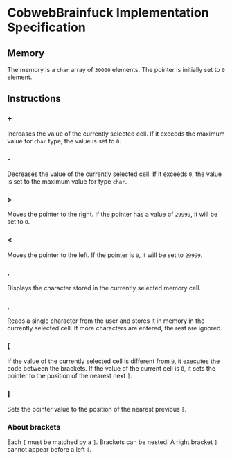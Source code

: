 # CobwebBrainfuck Implementation Specification


## Memory

The memory is a `char` array of `30000` elements. The pointer is initially set to `0` element.


## Instructions

### +

Increases the value of the currently selected cell. If it exceeds the maximum value for `char` type, the value is set 
to `0`.

### -

Decreases the value of the currently selected cell. If it exceeds `0`, the value is set to the maximum value for type
`char`.

### \>

Moves the pointer to the right. If the pointer has a value of `29999`, it will be set to `0`.

### <

Moves the pointer to the left. If the pointer is `0`, it will be set to `29999`.

### .

Displays the character stored in the currently selected memory cell.

### ,

Reads a single character from the user and stores it in memory in the currently selected cell. If more characters are
entered, the rest are ignored.

### [

If the value of the currently selected cell is different from `0`, it executes the code between the brackets. 
If the value of the current cell is `0`, it sets the pointer to the position of the nearest next `]`.

### ]

Sets the pointer value to the position of the nearest previous `[`.


### About brackets

Each `[` must be matched by a `]`. Brackets can be nested. A right bracket `]` cannot appear before a left `[`.